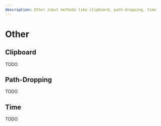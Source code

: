 ```yaml
---
description: Other input methods like clipboard, path-dropping, time
---
```


# Other

## Clipboard

TODO

## Path-Dropping

TODO

## Time

TODO

